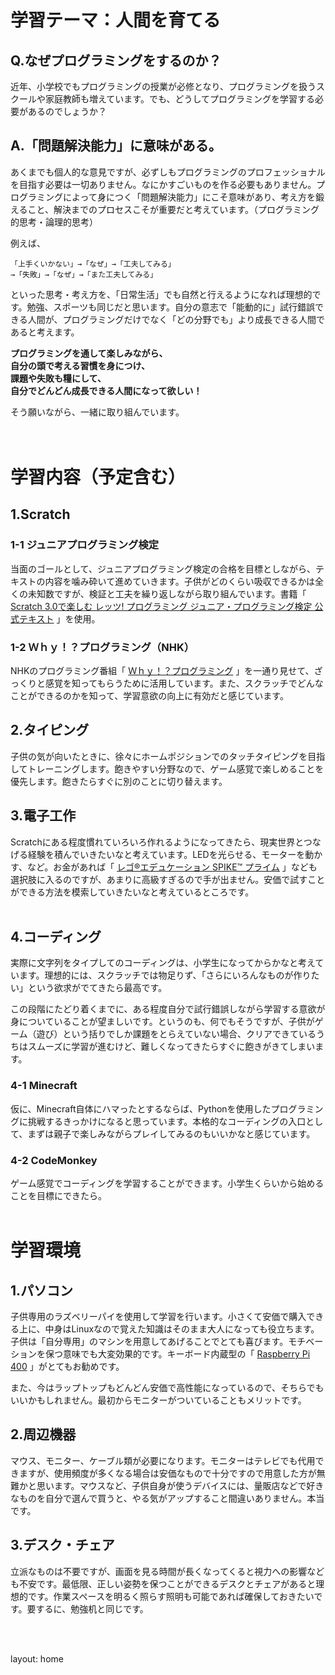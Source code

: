 # 学習テーマ：人間を育てる
## Q.なぜプログラミングをするのか？  
近年、小学校でもプログラミングの授業が必修となり、プログラミングを扱うスクールや家庭教師も増えています。でも、どうしてプログラミングを学習する必要があるのでしょうか？  
  
## A.「問題解決能力」に意味がある。  
あくまでも個人的な意見ですが、必ずしもプログラミングのプロフェッショナルを目指す必要は一切ありません。なにかすごいものを作る必要もありません。プログラミングによって身につく「問題解決能力」にこそ意味があり、考え方を鍛えること、解決までのプロセスこそが重要だと考えています。（プログラミング的思考・論理的思考）  
  
 例えば、  
```
「上手くいかない」→「なぜ」→「工夫してみる」
→「失敗」→「なぜ」→「また工夫してみる」  
```
  
といった思考・考え方を、「日常生活」でも自然と行えるようになれば理想的です。勉強、スポーツも同じだと思います。自分の意志で「能動的に」試行錯誤できる人間が、プログラミングだけでなく「どの分野でも」より成長できる人間であると考えます。  
  
<strong> プログラミングを通して楽しみながら、 </strong>  
<strong> 自分の頭で考える習慣を身につけ、 </strong>  
<strong> 課題や失敗も糧にして、 </strong>  
<strong> 自分でどんどん成長できる人間になって欲しい！ </strong>  
  
そう願いながら、一緒に取り組んでいます。  
<br />
<br />
  
# 学習内容（予定含む）
## 1.Scratch
### 1-1 ジュニアプログラミング検定
当面のゴールとして、ジュニアプログラミング検定の合格を目標としながら、テキストの内容を噛み砕いて進めていきます。子供がどのくらい吸収できるかは全くの未知数ですが、検証と工夫を繰り返しながら取り組んでいます。書籍「
[Scratch 3.0で楽しむ レッツ! プログラミング ジュニア・プログラミング検定 公式テキスト](https://www.amazon.co.jp/gp/product/4865103929/ref=ppx_yo_dt_b_asin_title_o00_s00?ie=UTF8&psc=1)
」を使用。
  <br />

### 1-2 Ｗｈｙ！？プログラミング（NHK）
NHKのプログラミング番組「
[Ｗｈｙ！？プログラミング](https://www.nhk.or.jp/school/sougou/programming/)
」を一通り見せて、ざっくりと感覚を知ってもらうために活用しています。また、スクラッチでどんなことができるのかを知って、学習意欲の向上に有効だと感じています。
<br />
  
## 2.タイピング
子供の気が向いたときに、徐々にホームポジションでのタッチタイピングを目指してトレーニングします。飽きやすい分野なので、ゲーム感覚で楽しめることを優先します。飽きたらすぐに別のことに切り替えます。
<br />
  
## 3.電子工作
Scratchにある程度慣れていろいろ作れるようになってきたら、現実世界とつなげる経験を積んでいきたいなと考えています。LEDを光らせる、モーターを動かす、など。お金があれば「
[レゴ®エデュケーション SPIKE™ プライム](https://legoedu.jp/spikeprime/)
」なども選択肢に入るのですが、あまりに高級すぎるので手が出ません。安価で試すことができる方法を模索していきたいなと考えているところです。
<br />
<br />

## 4.コーディング
実際に文字列をタイプしてのコーディングは、小学生になってからかなと考えています。理想的には、スクラッチでは物足りず、「さらにいろんなものが作りたい」という欲求がでてきたら最高です。
  
この段階にたどり着くまでに、ある程度自分で試行錯誤しながら学習する意欲が身についていることが望ましいです。というのも、何でもそうですが、子供がゲーム（遊び）という括りでしか課題をとらえていない場合、クリアできているうちはスムーズに学習が進むけど、難しくなってきたらすぐに飽きがきてしまいます。
<br />
  
### 4-1 Minecraft
仮に、Minecraft自体にハマったとするならば、Pythonを使用したプログラミングに挑戦するきっかけになると思っています。本格的なコーディングの入口として、まずは親子で楽しみながらプレイしてみるのもいいかなと感じています。
<br />

### 4-2 CodeMonkey
ゲーム感覚でコーディングを学習することができます。小学生くらいから始めることを目標にできたら。
<br />
<br />

# 学習環境
## 1.パソコン
子供専用のラズベリーパイを使用して学習を行います。小さくて安価で購入できる上に、中身はLinuxなので覚えた知識はそのまま大人になっても役立ちます。子供は「自分専用」のマシンを用意してあげることでとても喜びます。モチベーションを保つ意味でも大変効果的です。キーボード内蔵型の「
[Raspberry Pi 400](https://www.switch-science.com/catalog/7400/)
」がとてもお勧めです。
  
また、今はラップトップもどんどん安価で高性能になっているので、そちらでもいいかもしれません。最初からモニターがついていることもメリットです。
<br />
  
## 2.周辺機器
マウス、モニター、ケーブル類が必要になります。モニターはテレビでも代用できますが、使用頻度が多くなる場合は安価なもので十分ですので用意した方が無難かと思います。マウスなど、子供自身が使うデバイスには、量販店などで好きなものを自分で選んで買うと、やる気がアップすること間違いありません。本当です。
<br />
  
## 3.デスク・チェア
立派なものは不要ですが、画面を見る時間が長くなってくると視力への影響なども不安です。最低限、正しい姿勢を保つことができるデスクとチェアがあると理想的です。作業スペースを明るく照らす照明も可能であれば確保しておきたいです。要するに、勉強机と同じです。

<br />
<br />

layout: home

